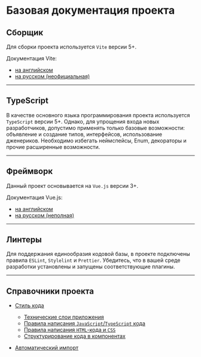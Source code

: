 # Базовая документация проекта

## Сборщик
Для сборки проекта используется `Vite` версии 5+.

Документация Vite:
* [на английском](https://vitejs.dev/guide/)
* [на русском (неофициальная)](https://vite-docs-ru.vercel.app/guide/)

---
## TypeScript
В качестве основного языка программирования проекта используется `TypeScript` версии 5+.
Однако, для упрощения входа новых разработчиков, допустимо применять только базовые возможности: объявление и создание типов, интерфейсов, использование дженериков.
Необходимо избегать неймспейсы, Enum, декораторы и прочие расширенные возможности.

---
## Фреймворк
Данный проект основывается на `Vue.js` версии 3+.

Документация Vue.js:
* [на английском](https://vuejs.org/guide/introduction.html)
* [на русском (неполная)](https://v3.ru.vuejs.org/ru/guide/introduction.html)

---
## Линтеры
Для поддержания единообразия кодовой базы, в проекте подключены правила `ESLint`, `Stylelint` и `Prettier`. Убедитесь, что в вашей среде разработки установлены и запущены соответствующие плагины.

---
## Справочники проекта
* [Стиль кода](styleguide.md)

  - [Технические слои приложения](styleguide.layers.md)
  - [Правила написания `JavaScript`/`TypeScript` кода](styleguide.script.md)
  - [Правила написания `HTML`-кода и `CSS`](styleguide.markup.md)
  - [Структурирование кода в компонентах](styleguide.component-structure.md)

* [Автоматический импорт](auto-imports.md)
